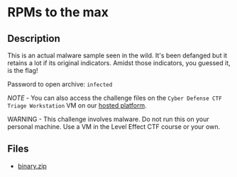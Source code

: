 # RPMs to the max

## Description

This is an actual malware sample seen in the wild. It's been defanged but it retains a lot if its original indicators. Amidst those indicators, you guessed it, is the flag!

Password to open archive: `infected`

*NOTE* - You can also access the challenge files on the `Cyber Defense CTF Triage Workstation` VM on our [hosted platform](https://training.leveleffect.com/courses/f4a9466f-edb0-42ff-bb0e-a95af2b05de5).

WARNING - This challenge involves malware. Do not run this on your personal machine. Use a VM in the Level Effect CTF course or your own. 

## Files

* [binary.zip](files/binary.zip)

